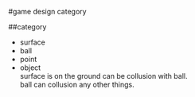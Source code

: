 #game design category

##category
- surface
- ball
- point
- object  
surface is on the ground can be collusion with ball.  
ball can collusion any other things.
